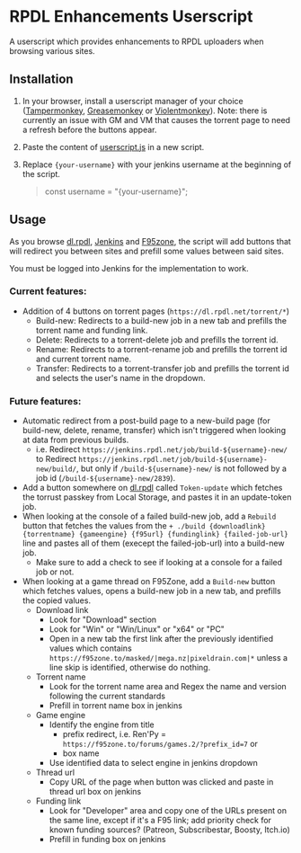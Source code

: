 # RPDL Enhancements Userscript

A userscript which provides enhancements to RPDL uploaders when browsing various sites.

## Installation

1. In your browser, install a userscript manager of your choice ([Tampermonkey](https://www.tampermonkey.net/index.php), [Greasemonkey](https://addons.mozilla.org/en-US/firefox/addon/greasemonkey/) or [Violentmonkey](https://violentmonkey.github.io/get-it/)). Note: there is currently an issue with GM and VM that causes the torrent page to need a refresh before the buttons appear.

1. Paste the content of [userscript.js](https://git.rpdl.net/internal/rpdl-enhancement-userscript/raw/branch/main/userscript.js) in a new script.

1. Replace `{your-username}` with your jenkins username at the beginning of the script.
    > const username = "{your-username}";

## Usage
As you browse [dl.rpdl](https://dl.rpdl.net/), [Jenkins](https://jenkins.rpdl.net/) and [F95zone](https://f95zone.to/), the script will add buttons that will redirect you between sites and prefill some values between said sites.

You must be logged into Jenkins for the implementation to work.

### Current features:
- Addition of 4 buttons on torrent pages (`https://dl.rpdl.net/torrent/*`)
    * Build-new: Redirects to a build-new job in a new tab and prefills the torrent name and funding link.
    * Delete: Redirects to a torrent-delete job and prefills the torrent id.
    * Rename: Redirects to a torrent-rename job and prefills the torrent id and current torrent name.
    * Transfer: Redirects to a torrent-transfer job and prefills the torrent id and selects the user's name in the dropdown.

### Future features:
- Automatic redirect from a post-build page to a new-build page (for build-new, delete, rename, transfer) which isn't triggered when looking at data from previous builds.
    * i.e. Redirect `https://jenkins.rpdl.net/job/build-${username}-new/` to Redirect `https://jenkins.rpdl.net/job/build-${username}-new/build/`, but only if `/build-${username}-new/` is not followed by a job id (`/build-${username}-new/2839`).
- Add a button somewhere on [dl.rpdl](https://dl.rpdl.net) called `Token-update` which fetches the torrust passkey from Local Storage, and pastes it in an update-token job.
- When looking at the console of a failed build-new job, add a `Rebuild` button that fetches the values from the `+ ./build {downloadlink} {torrentname} {gameengine} {f95url} {fundinglink} {failed-job-url}` line and pastes all of them (execept the failed-job-url) into a build-new job.
    - Make sure to add a check to see if looking at a console for a failed job or not.
- When looking at a game thread on F95Zone, add a `Build-new` button which fetches values, opens a build-new job in a new tab, and prefills the copied values.
    - Download link
        * Look for "Download" section
        * Look for "Win" or "Win/Linux" or "x64" or "PC"
        * Open in a new tab the first link after the previously identified values which contains `https://f95zone.to/masked/|mega.nz|pixeldrain.com|*` unless a line skip is identified, otherwise do nothing.
    - Torrent name
        * Look for the torrent name area and Regex the name and version following the current standards
        * Prefill in torrent name box in jenkins
    - Game engine
        * Identify the engine from title
            - prefix redirect, i.e. Ren'Py = `https://f95zone.to/forums/games.2/?prefix_id=7`
            or 
            - box name
        * Use identified data to select engine in jenkins dropdown
    - Thread url
        * Copy URL of the page when button was clicked and paste in thread url box on jenkins
    - Funding link
        * Look for "Developer" area and copy one of the URLs present on the same line, except if it's a F95 link; add priority check for known funding sources? (Patreon, Subscribestar, Boosty, Itch.io)
        * Prefill in funding box on jenkins